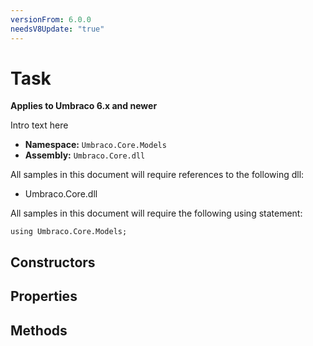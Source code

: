 ```yaml
---
versionFrom: 6.0.0
needsV8Update: "true"
---
```


# Task

**Applies to Umbraco 6.x and newer**

Intro text here

 * **Namespace:** `Umbraco.Core.Models`
 * **Assembly:** `Umbraco.Core.dll`

All samples in this document will require references to the following dll:

* Umbraco.Core.dll

All samples in this document will require the following using statement:

    using Umbraco.Core.Models;

## Constructors

## Properties

## Methods

